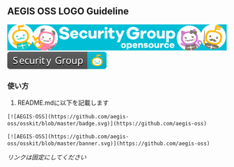 AEGIS OSS LOGO Guideline
---

[![AEGIS-OSS](https://github.com/aegis-oss/osskit/blob/master/banner.svg)](https://github.com/aegis-oss)
[![AEGIS-OSS](https://github.com/aegis-oss/osskit/blob/master/badge.svg)](https://github.com/aegis-oss)

### 使い方

1. README.mdに以下を記載します
```
[![AEGIS-OSS](https://github.com/aegis-oss/osskit/blob/master/badge.svg)](https://github.com/aegis-oss)
```
```
[![AEGIS-OSS](https://github.com/aegis-oss/osskit/blob/master/banner.svg)](https://github.com/aegis-oss)
```

*リンクは固定にしてください*
